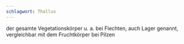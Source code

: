 ```yaml
---
schlagwort: Thallus
---
```

der gesamte Vegetationskörper u. a. bei Flechten, auch Lager genannt, vergleichbar mit dem Fruchtkörper bei Pilzen